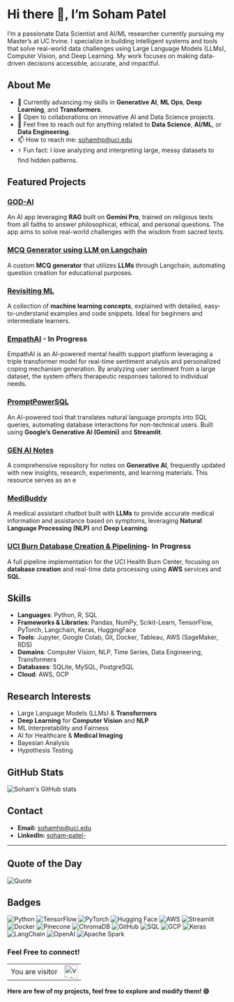# Hi there 👋, I’m Soham Patel

I’m a passionate Data Scientist and AI/ML researcher currently pursuing my Master’s at UC Irvine. I specialize in building intelligent systems and tools that solve real-world data challenges using Large Language Models (LLMs), Computer Vision, and Deep Learning. My work focuses on making data-driven decisions accessible, accurate, and impactful.


## About Me
- 🌱 Currently advancing my skills in **Generative AI**, **ML Ops**, **Deep Learning**, and **Transformers**.
- 👯 Open to collaborations on innovative AI and Data Science projects.
- 💬 Feel free to reach out for anything related to **Data Science**, **AI/ML**, or **Data Engineering**.
- 📫 How to reach me: [sohamhp@uci.edu](mailto:sohamhp@uci.edu)
- ⚡ Fun fact: I love analyzing and interpreting large, messy datasets to find hidden patterns.

## Featured Projects
### [GOD-AI](https://github.com/Sohampatel26/GOD-AI)
An AI app leveraging **RAG** built on **Gemini Pro**, trained on religious texts from all faiths to answer philosophical, ethical, and personal questions. The app aims to solve real-world challenges with the wisdom from sacred texts.

### [MCQ Generator using LLM on Langchain](https://github.com/Sohampatel26/MCQ-Generator-using-LLM-on-Langchain)
A custom **MCQ generator** that utilizes **LLMs** through Langchain, automating question creation for educational purposes.

### [Revisiting ML](https://github.com/Sohampatel26/Revisiting-ML)
A collection of **machine learning concepts**, explained with detailed, easy-to-understand examples and code snippets. Ideal for beginners and intermediate learners.

### [EmpathAI](https://github.com/Sohampatel26/EmpathAI) - **In Progress**
EmpathAI is an AI-powered mental health support platform leveraging a triple transformer model for real-time sentiment analysis and personalized coping mechanism generation. By analyzing user sentiment from a large dataset, the system offers therapeutic responses tailored to individual needs.

### [PromptPowerSQL](https://github.com/Sohampatel26/PromptPowerSQL)
An AI-powered tool that translates natural language prompts into SQL queries, automating database interactions for non-technical users. Built using **Google’s Generative AI (Gemini)** and **Streamlit**.

### [GEN AI Notes](https://github.com/Sohampatel26/Gen-AI-Notes)
A comprehensive repository for notes on **Generative AI**, frequently updated with new insights, research, experiments, and learning materials. This resource serves as an e


### [MediBuddy](https://github.com/Sohampatel26/MediBuddy)
A medical assistant chatbot built with **LLMs** to provide accurate medical information and assistance based on symptoms, leveraging **Natural Language Processing (NLP)** and **Deep Learning**.

### [UCI Burn Database Creation & Pipelining](https://github.com/Sohampatel26/UCI-Burn-Database-creation-and-Pipelining)- **In Progress**
A full pipeline implementation for the UCI Health Burn Center, focusing on **database creation** and real-time data processing using **AWS** services and **SQL**.


## Skills
- **Languages**: Python, R, SQL
- **Frameworks & Libraries**: Pandas, NumPy, Scikit-Learn, TensorFlow, PyTorch, Langchain, Keras, HuggingFace
- **Tools**: Jupyter, Google Colab, Git, Docker, Tableau, AWS (SageMaker, RDS)
- **Domains**: Computer Vision, NLP, Time Series, Data Engineering, Transformers
- **Databases**: SQLite, MySQL, PostgreSQL
- **Cloud**: AWS, GCP

## Research Interests
- Large Language Models (LLMs) & **Transformers**
- **Deep Learning** for **Computer Vision** and **NLP**
- ML Interpretability and Fairness
- AI for Healthcare & **Medical Imaging**
- Bayesian Analysis
- Hypothesis Testing


## GitHub Stats
![Soham's GitHub stats](https://github-readme-stats.vercel.app/api?username=Sohampatel26&show_icons=true&theme=radical)

## Contact
- **Email:** [sohamhp@uci.edu](mailto:sohamhp@uci.edu)
- **LinkedIn:** [soham-patel-](https://www.linkedin.com/in/soham-patel-/)

---

## Quote of the Day
![Quote](https://quotes-github-readme.vercel.app/api?type=horizontal&theme=radical)


## Badges

![Python](https://img.shields.io/badge/Python-3776AB?style=for-the-badge&logo=python&logoColor=white)
![TensorFlow](https://img.shields.io/badge/TensorFlow-FF6F00?style=for-the-badge&logo=tensorflow&logoColor=white)
![PyTorch](https://img.shields.io/badge/PyTorch-EE4C2C?style=for-the-badge&logo=pytorch&logoColor=white)
![Hugging Face](https://img.shields.io/badge/Huggingface-FFD500?style=for-the-badge&logo=huggingface&logoColor=black)
![AWS](https://img.shields.io/badge/AWS-232F3E?style=for-the-badge&logo=amazon-aws&logoColor=white)
![Streamlit](https://img.shields.io/badge/Streamlit-FF4B4B?style=for-the-badge&logo=streamlit&logoColor=white)
![Docker](https://img.shields.io/badge/Docker-2496ED?style=for-the-badge&logo=docker&logoColor=white)
![Pinecone](https://img.shields.io/badge/Pinecone-2A7DE1?style=for-the-badge&logo=pinecone&logoColor=white)
![ChromaDB](https://img.shields.io/badge/ChromaDB-21BABA?style=for-the-badge)
![GitHub](https://img.shields.io/badge/GitHub-181717?style=for-the-badge&logo=github&logoColor=white)
![SQL](https://img.shields.io/badge/SQL-4479A1?style=for-the-badge&logo=postgresql&logoColor=white)
![GCP](https://img.shields.io/badge/GCP-4285F4?style=for-the-badge&logo=google-cloud&logoColor=white)
![Keras](https://img.shields.io/badge/Keras-D00000?style=for-the-badge&logo=keras&logoColor=white)
![LangChain](https://img.shields.io/badge/LangChain-FFD700?style=for-the-badge)
![OpenAI](https://img.shields.io/badge/OpenAI-412991?style=for-the-badge&logo=openai&logoColor=white)
![Apache Spark](https://img.shields.io/badge/Apache%20Spark-E25A1C?style=for-the-badge&logo=apachespark&logoColor=white)


### Feel Free to connect!

<table align="center">
  <tr>
    <td>You are visitor</td>
    <td><img src="https://profile-counter.glitch.me/Sohampatel26/count.svg" alt="vistor count" height="30" /></td>
  </tr>
</table>

**Here are few of my projects, feel free to explore and modify them! 😄**




